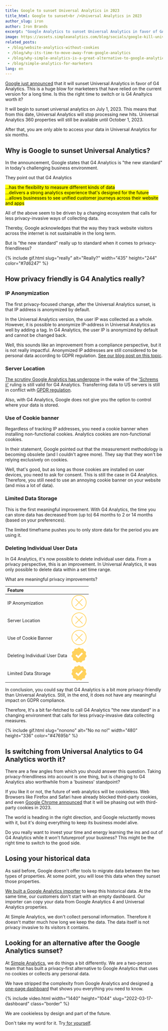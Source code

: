 ```yaml
---
title: Google to sunset Universal Analytics in 2023
title_html: Google to sunset<br />Universal Analytics in 2023
author_slug: iron
author: Iron Brands
excerpt: "Google Analytics to sunset Universal Analytics in favor of GA4, but how privacy-friendly is GA4?"
image: https://assets.simpleanalytics.com/blog/socials/google-kill-universal-analytics.png
related_posts:
 - /blog/website-analytics-without-cookies
 - /blog/why-its-time-to-move-away-from-google-analytics
 - /blog/why-simple-analytics-is-a-great-alternative-to-google-analytics
 - /blog/simple-analytics-for-marketers
lang: en
---
```


[Google just announced](https://blog.google/products/marketingplatform/analytics/prepare-for-future-with-google-analytics-4/) that it will sunset Universal Analytics in favor of G4 Analytics. This is a huge blow for marketeers that have relied on the current version for a long time. Is this the right time to switch or is G4 Analtyics worth it?

It will begin to sunset universal analytics on July 1, 2023. This means that from this date, Universal Analytics will stop processing new hits. Universal Analytics 360 properties will still be available until October 1, 2023.

After that, you are only able to access your data in Universal Analytics for six months.

## Why is Google to sunset Universal Analytics?

In the announcement, Google states that G4 Analytics is "the new standard" in today's challenging business environment.

They point out that G4 Analytics

<mark>...has the flexibility to measure different kinds of data</mark>\
<mark>...delivers a strong analytics experience that's designed for the future</mark>\
<mark>...allows businesses to see unified customer journeys across their website and apps</mark>

All of the above seem to be driven by a changing ecosystem that calls for less privacy-invasive ways of collecting data.

Thereby, Google acknowledges that the way they track website visitors across the internet is not sustainable in the long term.

But is "the new standard" really up to standard when it comes to privacy-friendliness?

{% include gif.html slug="really" alt="Really?" width="435" height="244" color="#7d6247" %}

## How privacy friendly is G4 Analytics really?

### IP Anonymization

The first privacy-focused change, after the Universal Analytics sunset, is that IP address is anonymized by default.

In the Universal Analytics version, the user IP was collected as a whole. However, it is possible to anonymize IP-address in Universal Analytics as well by adding a tag. In G4 Analytics, the user IP is anonymized by default and cannot be changed back.

Well, this sounds like an improvement from a compliance perspective, but it is not really impactful. Anonymized IP addresses are still considered to be personal data according to GDPR regulation. [See our blog post on this topic](https://blog.simpleanalytics.com/will-google-analytics-be-banned-in-the-eu).

### Server Location

[The scrutiny Google Analytics has undergone](https://blog.simpleanalytics.com/will-google-analytics-be-banned-in-the-eu) in the wake of the ['Schrems ii'](https://iapp.org/news/a/the-schrems-ii-decision-eu-us-data-transfers-in-question/) ruling is still valid for G4 Analytics. Transferring data to US servers is still in conflict with [GPDR regulation](https://gdpr-info.eu/).

Also, with G4 Analytics, Google does not give you the option to control where your data is stored.

### Use of Cookie banner

Regardless of tracking IP addresses, you need a cookie banner when installing non-functional cookies. Analytics cookies are non-functional cookies.

In their statement, Google pointed out that the measurement methodology is becoming obsolete (and I couldn't agree more). They say that they won't be relying exclusively on cookies.

Well, that's good, but as long as those cookies are installed on user devices, you need to ask for consent. This is still the case in G4 Analytics. Therefore, you still need to use an annoying cookie banner on your website (and miss a lot of data).

### Limited Data Storage

This is the first meaningful improvement. With G4 Analytics, the time you can store data has decreased from (up to) 64 months to 2 or 14 months (based on your preferences).

The limited timeframe pushes you to only store data for the period you are using it.

### Deleting Individual User Data

In G4 Analytics, it's now possible to delete individual user data. From a privacy perspective, this is an improvement. In Universal Analytics, it was only possible to delete data within a set time range.

What are meaningful privacy improvements?

| Feature                       |                                    |
| :---------------------------- | :--------------------------------- |
| IP Anonymization              | ![](/images/svgs/cross-ga.svg)     |
| Server Location               | ![](/images/svgs/cross-ga.svg)     |
| Use of Cookie Banner          | ![](/images/svgs/cross-ga.svg)     |
| Deleting Individual User Data | ![](/images/svgs/checkmark-ga.svg) |
| Limited Data Storage          | ![](/images/svgs/checkmark-ga.svg) |

In conclusion, you could say that G4 Analytics is a bit more privacy-friendly than Universal Analytics. Still, in the end, it does not have any meaningful impact on GDPR compliance.

Therefore, It's a bit far-fetched to call G4 Analytics "the new standard" in a changing environment that calls for less privacy-invasive data collecting measures.

{% include gif.html slug="nonono" alt="No no no!" width="480" height="336" color="#47695b" %}

## Is switching from Universal Analytics to G4 Analytics worth it?

There are a few angles from which you should answer this question. Taking privacy-friendliness into account is one thing, but is changing to G4 Analytics also worthwhile from a 'business' standpoint?

If you like it or not, the future of web analytics will be cookieless. Web Browsers like Firefox and Safari have already blocked third-party cookies, and even [Google Chrome announced](https://www.theverge.com/2021/6/24/22547339/google-chrome-cookiepocalypse-delayed-2023) that it will be phasing out with third-party cookies in 2023.

The world is heading in the right direction, and Google reluctantly moves with it, but it's doing everything to keep its business model alive.

Do you really want to invest your time and energy learning the ins and out of G4 Analytics while it won't futureproof your business? This might be the right time to switch to the good side.

## Losing your historical data

As said before, Google doesn't offer tools to migrate data between the two types of properties. At some point, you will lose this data when they sunset those properties.

[We built a Google Analytics importer](https://docs.simpleanalytics.com/import-google-analytics-data) to keep this historical data. At the same time, our customers don't start with an empty dashboard. Our importer can copy your data from Google Analytics 4 and Universal Analytics properties.

At Simple Analytics, we don't collect personal information. Therefore it doesn't matter much how long we keep the data. The data itself is not privacy invasive to its visitors it contains.

## Looking for an alternative after the Google Analytics sunset?

At [Simple Analytics](https://simpleanalytics.com/), we do things a bit differently. We are a two-person team that has built a privacy-first alternative to Google Analytics that uses no cookies or collects any personal data.

We have stripped the complexity from Google Analytics and designed [a one-page dashboard](https://simpleanalytics.com/simpleanalytics.com) that shows you everything you need to know.

{% include video.html width="1440" height="1044" slug="2022-03-17-dashboard" class="border" %}

We are cookieless by design and part of the future.

Don't take my word for it. Try[ for yourself](https://simpleanalytics.com/welcome).
